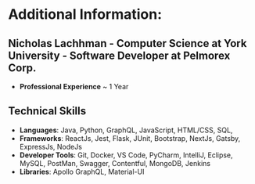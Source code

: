 # Additional Information:
## Nicholas Lachhman - Computer Science at York University - Software Developer at Pelmorex Corp.
- **Professional Experience** ~ 1 Year

## Technical Skills
- **Languages**: Java, Python, GraphQL, JavaScript, HTML/CSS, SQL,
- **Frameworks**: ReactJs, Jest, Flask, JUnit, Bootstrap, NextJs, Gatsby, ExpressJs, NodeJs
- **Developer Tools**: Git, Docker, VS Code, PyCharm, IntelliJ, Eclipse, MySQL, PostMan, Swagger, Contentful, MongoDB, Jenkins
- **Libraries**: Apollo GraphQL, Material-UI 